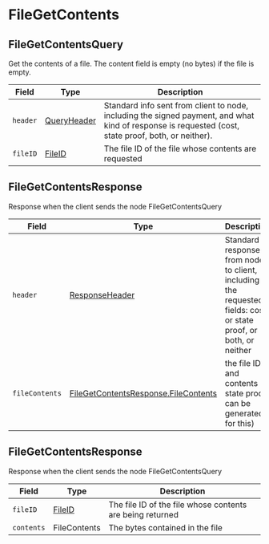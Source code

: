 # FileGetContents

## FileGetContentsQuery

Get the contents of a file. The content field is empty (no bytes) if the file is empty.

| Field    | Type                                                                                                                                          | Description                                                                                                                                                                            |
| -------- | --------------------------------------------------------------------------------------------------------------------------------------------- | -------------------------------------------------------------------------------------------------------------------------------------------------------------------------------------- |
| `header` | [QueryHeader](https://github.com/theekrystallee/hedera-style-guide/blob/sdk-v1/deprecated/hedera-api/file-service/broken-reference/README.md) | Standard info sent from client to node, including the signed payment, and what kind of response is requested (cost, state proof, both, or neither). |
| `fileID` | [FileID](https://github.com/theekrystallee/hedera-style-guide/blob/sdk-v1/deprecated/hedera-api/file-service/broken-reference/README.md)      | The file ID of the file whose contents are requested                                                                                                                                   |

## FileGetContentsResponse

Response when the client sends the node FileGetContentsQuery

| Field          | Type                                                                                               | Description                                                                                                                      |
| -------------- | -------------------------------------------------------------------------------------------------- | -------------------------------------------------------------------------------------------------------------------------------- |
| `header`       | [ResponseHeader](../miscellaneous/responseheader.md)                                               | Standard response from node to client, including the requested fields: cost, or state proof, or both, or neither |
| `fileContents` | [FileGetContentsResponse.FileContents](filegetcontents.md#filegetcontentsresponse) | the file ID and contents (a state proof can be generated for this)                                            |

## FileGetContentsResponse

Response when the client sends the node FileGetContentsQuery

| Field      | Type                               | Description                                               |
| ---------- | ---------------------------------- | --------------------------------------------------------- |
| `fileID`   | [FileID](../basic-types/fileid.md) | The file ID of the file whose contents are being returned |
| `contents` | FileContents                       | The bytes contained in the file                           |
